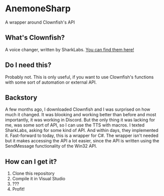 # AnemoneSharp
A wrapper around Clownfish's API

## What's Clownfish?
A voice changer, written by SharkLabs. [You can find them here!](http://clownfish-translator.com/voicechanger)

## Do I need this?
Probably not. This is only useful, if you want to use Clownfish's functions with some sort of automation or external API.

## Backstory
A few months ago, I downloaded Clownfish and I was surprised on how much it changed. It was blooking and working better than before and most importantly, it was working in Discord. But the only thing it was lacking for me, was some sort of API, so I can use the TTS with macros. I texted SharkLabs, asking for some kind of API. And within days, they implemented it. Fast-forward to today, this is a wrapper for C#. The wrapper isn't needed but it makes accessing the API a lot easier, since the API is written using the SendMessage functionality of the Win32 API.

## How can I get it?
1. Clone this repository
2. Compile it in Visual Studio
3. ???
4. Profit!
